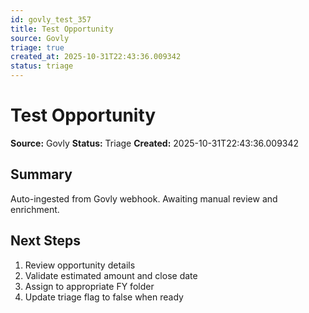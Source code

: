 ```yaml
---
id: govly_test_357
title: Test Opportunity
source: Govly
triage: true
created_at: 2025-10-31T22:43:36.009342
status: triage
---
```


# Test Opportunity

**Source:** Govly
**Status:** Triage
**Created:** 2025-10-31T22:43:36.009342

## Summary

Auto-ingested from Govly webhook. Awaiting manual review and enrichment.

## Next Steps

1. Review opportunity details
2. Validate estimated amount and close date
3. Assign to appropriate FY folder
4. Update triage flag to false when ready
